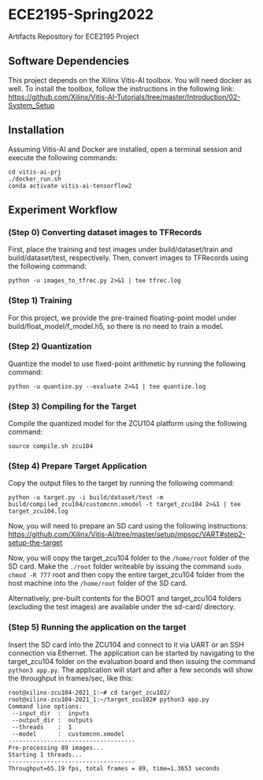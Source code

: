 # ECE2195-Spring2022
Artifacts Repository for ECE2195 Project

## Software Dependencies
This project depends on the Xilinx Vitis-AI toolbox. You will need docker as well. To install the toolbox, follow the instructions in the following link:
https://github.com/Xilinx/Vitis-AI-Tutorials/tree/master/Introduction/02-System_Setup

## Installation
Assuming Vitis-AI and Docker are installed, open a terminal session and execute the following commands:
```shell
cd vitis-ai-prj
./docker_run.sh
conda activate vitis-ai-tensorflow2
```

## Experiment Workflow
### (Step 0) Converting dataset images to TFRecords
First, place the training and test images under build/dataset/train and build/dataset/test, respectively. Then, convert images to TFRecords using the following command:
```shell
python -u images_to_tfrec.py 2>&1 | tee tfrec.log
```

### (Step 1) Training
For this project, we provide the pre-trained floating-point model under build/float_model/f_model.h5, so there is no need to train a model.

### (Step 2) Quantization
Quantize the model to use fixed-point arithmetic by running the following command:
```shell
python -u quantize.py --evaluate 2>&1 | tee quantize.log
```

### (Step 3) Compiling for the Target
Compile the quantized model for the ZCU104 platform using the following command:
```shell
source compile.sh zcu104
```

### (Step 4) Prepare Target Application
Copy the output files to the target by running the following command:
```shell
python -u target.py -i build/dataset/test -m build/compiled_zcu104/customcnn.xmodel -t target_zcu104 2>&1 | tee target_zcu104.log
```

Now, you will need to prepare an SD card using the following instructions:
https://github.com/Xilinx/Vitis-AI/tree/master/setup/mpsoc/VART#step2-setup-the-target

Now, you will copy the target_zcu104 folder to the ``/home/root`` folder of the SD card. Make the ``./root`` folder writeable by issuing the command ``sudo chmod -R 777`` root and then copy the entire target_zcu104 folder from the host machine into the ``/home/root`` folder of the SD card.

Alternatively, pre-built contents for the BOOT and target_zcu104 folders (excluding the test images) are available under the sd-card/ directory.

### (Step 5) Running the application on the target
Insert the SD card into the ZCU104 and connect to it via UART or an SSH connection via Ethernet. The application can be started by navigating to the target_zcu104 folder on the evaluation board and then issuing the command ``python3 app.py``. The application will start and after a few seconds will show the throughput in frames/sec, like this:

```shell
root@xilinx-zcu104-2021_1:~# cd target_zcu102/
root@xilinx-zcu104-2021_1:~/target_zcu102# python3 app.py
Command line options:
 --input_dir  :  inputs
 --output_dir :  outputs
 --threads    :  1
 --model      :  customcnn.xmodel
------------------------------------
Pre-processing 89 images...
Starting 1 threads...
------------------------------------
Throughput=65.19 fps, total frames = 89, time=1.3653 seconds
```